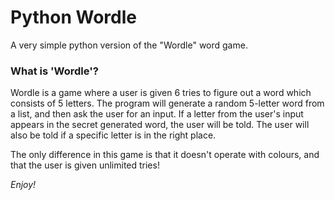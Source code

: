 # Python Wordle
A very simple python version of the "Wordle" word game. 

### What is 'Wordle'?
Wordle is a game where a user is given 6 tries to figure out a word which consists of 5 letters. The program will generate a random 5-letter word from a list, and
then ask the user for an input. If a letter from the user's input appears in the secret generated word, the user will be told. The user will also be told if a specific
letter is in the right place.

The only difference in this game is that it doesn't operate with colours, and that the user is given unlimited tries! 

*Enjoy!*
